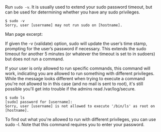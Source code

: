 Run `sudo -v`. It is usually used to extend your sudo password timeout, but can be used for determining whether you have any sudo privileges.
```
$ sudo -v
Sorry, user [username] may not run sudo on [hostname].
```

Man page excerpt:

If given the -v (validate) option, sudo will update the user’s time stamp, prompting for the user’s password if necessary. This extends the sudo timeout for another 5 minutes (or whatever the timeout is set to in sudoers) but does not run a command.

If your user is only allowed to run specific commands, this command will work, indicating you are allowed to run something with different privileges. While the message looks different when trying to execute a command you're not allowed to in this case (and no mail is sent to root), it's still possible you'll get into trouble if the admins read /var/log/secure.

```
$ sudo ls
[sudo] password for [username]: 
Sorry, user [username] is not allowed to execute '/bin/ls' as root on [hostname].
```
To find out what you're allowed to run with different privileges, you can use sudo -l. Note that this command requires you to enter your password.
